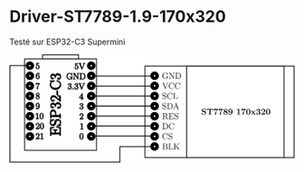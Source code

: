 # Driver-ST7789-1.9-170x320
Testé sur ESP32-C3 Supermini

<p align="center">
  <img src="./Branchement.png" width="800">
<p/>
